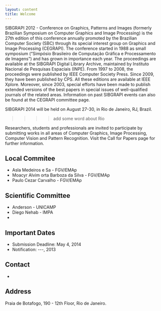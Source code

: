 ```yaml
---
layout: content
title: Welcome
---
```


SIBGRAPI 2012 - Conference on Graphics, Patterns and Images (formerly Brazilian Symposium on Computer Graphics 
and Image Processing) is the 27th edition of this conference annually promoted by the 
Brazilian Computer Society (SBC) through its special interest group on Graphics and Image Processing (CEGRAPI). 
The conference started in 1988 as small symposium (“Simpósio Brasileiro de Computação Gráfica e 
Processamento de Imagens”) and has grown in importance each year. 
The proceedings are available at the SIBGRAPI Digital Library Archive, maintained by 
Instituto Nacional de Pesquisas Espaciais (INPE). 
From 1997 to 2008, the proceedings were published by IEEE Computer Society Press. 
Since 2009, they have been published by CPS. All these editions are available at IEEE Xplore. 
Moreover, since 2003, special efforts have been made to publish extended versions of the 
best papers in special issues of well-qualified journals of the related areas. 
Information on past SIBGRAPI events can also be found at the CEGRAPI committee page.

SIBGRAPI 2014 will be held on August 27-30, in Rio de Janeiro, RJ, Brazil. 
 >>>> add some word about Rio

Researchers, students and professionals are invited to participate by submitting 
works in all areas of Computer Graphics, Image Processing, Computer Vision and Pattern Recognition. 
Visit the Call for Papers page for further information.

## Local Commitee

- Asla Medeiros e Sa - FGV/EMAp
- Moacyr Alvim orta Barboza da Silva - FGV/EMAp
- Paulo Cezar Carvalho - FGV/EMAp

## Scientific Committee

- Anderson - UNICAMP
- Diego Nehab - IMPA
- 

## Important Dates

- Submission Deadline:  May 4, 2014 
- Notification:  ---, 2013

## Contact

- <script type='text/javascript'>var a = new Array('asla.sa','@fgv.br');document.write("<a href='mailto:"+a[0]+a[1]+"'>"+a[0]+a[1]+"</a>");</script>


## Address

Praia de Botafogo, 190 - 12th Floor, Rio de Janeiro.

